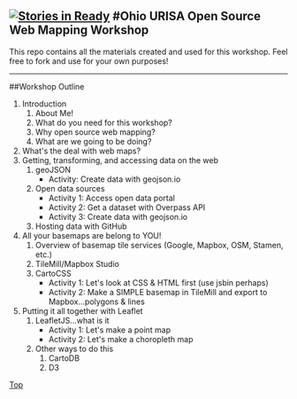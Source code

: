 [![Stories in Ready](https://badge.waffle.io/maptastik/os-webmap-workshop.png?label=ready&title=Ready)](https://waffle.io/maptastik/os-webmap-workshop)
<a name="top"></a>
#Ohio URISA Open Source Web Mapping Workshop
----------
This repo contains all the materials created and used for this workshop.  Feel free to fork and use for your own purposes!

----------

##Workshop Outline

1. Introduction
	1. About Me!
	2. What do you need for this workshop?
	3. Why open source web mapping?
	4. What are we going to be doing?
2. What's the deal with web maps?
3. Getting, transforming, and accessing data on the web
	1. geoJSON
		- Activity: Create data with geojson.io
	2. Open data sources
		- Activity 1: Access open data portal
		- Activity 2: Get a dataset with Overpass API
		- Activity 3: Create data with geojson.io	
	3. Hosting data with GitHub
4. All your basemaps are belong to YOU!
	1. Overview of basemap tile services (Google, Mapbox, OSM, Stamen, etc.)
	2. TileMill/Mapbox Studio
	3. CartoCSS
		- Activity 1: Let's look at CSS & HTML first (use jsbin perhaps)
		- Activity 2: Make a SIMPLE basemap in TileMill and export to Mapbox...polygons & lines
5. Putting it all together with Leaflet
	1. LeafletJS...what is it
		- Activity 1: Let's make a point map
		- Activity 2: Let's make a choropleth map
	2. Other ways to do this
		1. CartoDB
		2. D3   

[Top](#top)
